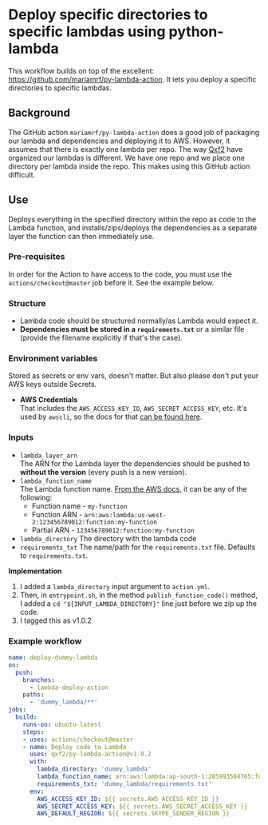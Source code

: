 # Deploy specific directories to specific lambdas using python-lambda

This workflow builds on top of the excellent: https://github.com/mariamrf/py-lambda-action. It lets you deploy a specific directories to specific lambdas. 

## Background

The GitHub action `mariamrf/py-lambda-action` does a good job of packaging our lambda and dependencies and deploying it to AWS. However, it assumes that there is exactly one lambda per repo. The way [Qxf2](https://qxf2.com/?utm_source=py-lambda-action&utm_medium=click&utm_campaign=From%20GitHub) have organized our lambdas is different. We have one repo and we place one directory per lambda inside the repo. This makes using this GitHub action difficult. 

## Use
Deploys everything in the specified directory within the repo as code to the Lambda function, and installs/zips/deploys the dependencies as a separate layer the function can then immediately use.

### Pre-requisites
In order for the Action to have access to the code, you must use the `actions/checkout@master` job before it. See the example below.

### Structure
- Lambda code should be structured normally/as Lambda would expect it.
- **Dependencies must be stored in a `requirements.txt`** or a similar file (provide the filename explicitly if that's the case).

### Environment variables
Stored as secrets or env vars, doesn't matter. But also please don't put your AWS keys outside Secrets.
- **AWS Credentials**  
    That includes the `AWS_ACCESS_KEY_ID`, `AWS_SECRET_ACCESS_KEY`, etc. It's used by `awscli`, so the docs for that [can be found here](https://docs.aws.amazon.com/cli/latest/userguide/cli-configure-envvars.html).

### Inputs
- `lambda_layer_arn`  
    The ARN for the Lambda layer the dependencies should be pushed to **without the version** (every push is a new version).
- `lambda_function_name`  
    The Lambda function name. [From the AWS docs](https://docs.aws.amazon.com/cli/latest/reference/lambda/update-function-code.html), it can be any of the following:
    - Function name - `my-function`  
    - Function ARN - `arn:aws:lambda:us-west-2:123456789012:function:my-function`  
    - Partial ARN - `123456789012:function:my-function`
- `lambda_directory`
    The directory with the lambda code
- `requirements_txt`
    The name/path for the `requirements.txt` file. Defaults to `requirements.txt`.

__Implementation__
1. I added a `lambda_directory` input argument to `action.yml`. 
2. Then, in `entrypoint.sh`, in the method `publish_function_code()` method, I added a `cd "${INPUT_LAMBDA_DIRECTORY}"` line just before we zip up the code.
3. I tagged this as v1.0.2


### Example workflow
```yaml
name: deploy-dummy-lambda
on:
  push:
    branches:
      - lambda-deploy-action
    paths:
      - 'dummy_lambda/**'
jobs:
  build:
    runs-on: ubuntu-latest
    steps:
    - uses: actions/checkout@master
    - name: Deploy code to Lambda
      uses: qxf2/py-lambda-action@v1.0.2
      with:
        lambda_directory: 'dummy_lambda'
        lambda_function_name: arn:aws:lambda:ap-south-1:285993504765:function:dummyLambda
        requirements_txt: 'dummy_lambda/requirements.txt'
      env:
        AWS_ACCESS_KEY_ID: ${{ secrets.AWS_ACCESS_KEY_ID }}
        AWS_SECRET_ACCESS_KEY: ${{ secrets.AWS_SECRET_ACCESS_KEY }}
        AWS_DEFAULT_REGION: ${{ secrets.SKYPE_SENDER_REGION }} 
```
